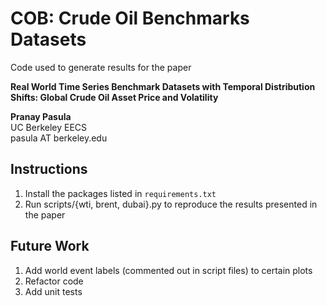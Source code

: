 # COB: Crude Oil Benchmarks Datasets

Code used to generate results for the paper 

**Real World Time Series Benchmark Datasets with Temporal Distribution Shifts: Global Crude Oil Asset Price and Volatility**  

**Pranay Pasula**  
UC Berkeley EECS  
pasula AT berkeley.edu

## Instructions

1. Install the packages listed in `requirements.txt`
2. Run scripts/{wti, brent, dubai}.py to reproduce the results presented in the paper

## Future Work

1. Add world event labels (commented out in script files) to certain plots
2. Refactor code
3. Add unit tests
